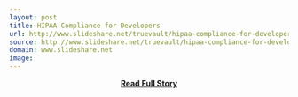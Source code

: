 ```yaml
---
layout: post
title: HIPAA Compliance for Developers
url: http://www.slideshare.net/truevault/hipaa-compliance-for-developers
source: http://www.slideshare.net/truevault/hipaa-compliance-for-developers
domain: www.slideshare.net
image: 
---
```


<p></p>
<center><p><a href="http://www.slideshare.net/truevault/hipaa-compliance-for-developers" style='padding:25px; font-sze:18px; font-weight: bold;'>Read Full Story</a></p></center>
